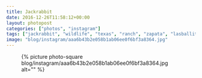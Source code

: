 ```yaml
---
title: Jackrabbit
date: 2016-12-26T11:58:12+00:00
layout: photopost
categories: ["photos", "instagram"]
tags: ["jackrabbit", "wildlife", "texas", "ranch", "zapata", "lasballitasranch"]
image: "blog/instagram/aaa6b43b2e058b1ab06ee0f6bf3a8364.jpg"
---
```


<figure class="photo photo--square">
  {% picture photo-square blog/instagram/aaa6b43b2e058b1ab06ee0f6bf3a8364.jpg alt="" %}
</figure>


